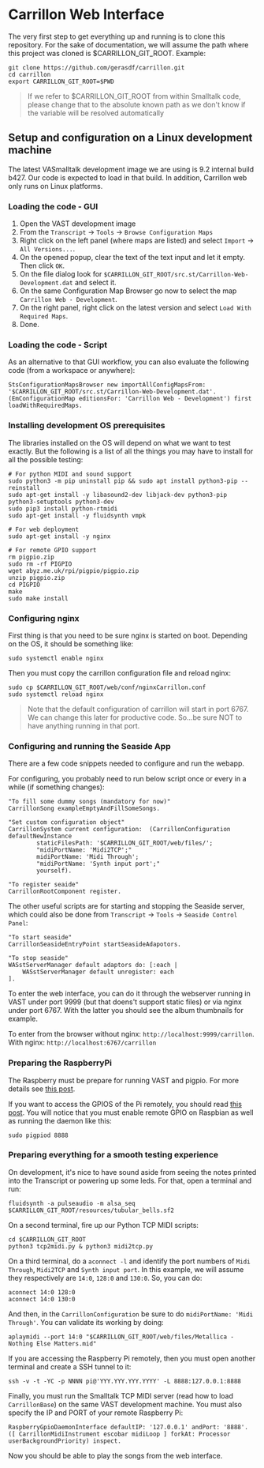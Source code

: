 # Carrillon Web Interface

The very first step to get everything up and running is to clone this repository. For the sake of documentation, we will assume the path where this project was cloned is $CARRILLON_GIT_ROOT. Example:

```
git clone https://github.com/gerasdf/carrillon.git
cd carrillon
export CARRILLON_GIT_ROOT=$PWD
```

> If we refer to $CARRILLON_GIT_ROOT from within Smalltalk code, please change that to the absolute known path as we don't know if the variable will be resolved automatically

## Setup and configuration on a Linux development machine

The latest VASmalltalk development image we are using is 9.2 internal build b427. Our code is expected to load in that build. In addition, Carrillon web only runs on Linux platforms.

### Loading the code - GUI

1. Open the VAST development image
2. From the `Transcript` -> `Tools` -> `Browse Configuration Maps`
3. Right click on the left panel (where maps are listed) and select `Import` -> `All Versions...`.
4. On the opened popup, clear the text of the text input and let it empty. Then click `OK`.
5. On the file dialog look for `$CARRILLON_GIT_ROOT/src.st/Carrillon-Web-Development.dat` and select it.
6. On the same Configuration Map Browser go now to select the map `Carrillon Web - Development`.
7. On the right panel, right click on the latest version and select `Load With Required Maps`.
8. Done.

### Loading the code - Script

As an alternative to that GUI workflow, you can also evaluate the following code (from a workspace or anywhere):

```
StsConfigurationMapsBrowser new importAllConfigMapsFrom: '$CARRILLON_GIT_ROOT/src.st/Carrillon-Web-Development.dat'.
(EmConfigurationMap editionsFor: 'Carrillon Web - Development') first loadWithRequiredMaps.
```

### Installing development OS prerequisites

The libraries installed on the OS will depend on what we want to test exactly. But the following is a list of all the things you may have to install for all the possible testing:

```
# For python MIDI and sound support
sudo python3 -m pip uninstall pip && sudo apt install python3-pip --reinstall
sudo apt-get install -y libasound2-dev libjack-dev python3-pip python3-setuptools python3-dev
sudo pip3 install python-rtmidi
sudo apt-get install -y fluidsynth vmpk

# For web deployment
sudo apt-get install -y nginx

# For remote GPIO support
rm pigpio.zip
sudo rm -rf PIGPIO
wget abyz.me.uk/rpi/pigpio/pigpio.zip
unzip pigpio.zip
cd PIGPIO
make
sudo make install
```


### Configuring nginx

First thing is that you need to be sure nginx is started on boot. Depending on the OS, it should be something like:

```
sudo systemctl enable nginx
```

Then you must copy the carrillon configuration file and reload nginx:

```
sudo cp $CARRILLON_GIT_ROOT/web/conf/nginxCarrillon.conf
sudo systemctl reload nginx
```

> Note that the default configuration of carrillon will start in port 6767. We can change this later for productive code. So...be sure NOT to have anything running in that port.

### Configuring and running the Seaside App

There are a few code snippets needed to configure and run the webapp.

For configuring, you probably need to run below script once or every in a while (if something changes):

```
"To fill some dummy songs (mandatory for now)"
CarrillonSong exampleEmptyAndFillSomeSongs.

"Set custom configuration object"
CarrillonSystem current configuration:  (CarrillonConfiguration defaultNewInstance
		staticFilesPath: '$CARRILLON_GIT_ROOT/web/files/';
		"midiPortName: 'Midi2TCP';"
		midiPortName: 'Midi Through';
		"midiPortName: 'Synth input port';"
		yourself).

"To register seaide"
CarrillonRootComponent register.    
```

The other useful scripts are for starting and stopping the Seaside server, which could also be done from `Transcript` -> `Tools` -> `Seaside Control Panel`:

```
"To start seaside"
CarrillonSeasideEntryPoint startSeasideAdapotors.

"To stop seaside"
WASstServerManager default adaptors do: [:each |
	WASstServerManager default unregister: each
].

```

To enter the web interface, you can do it through the webserver running in VAST under port 9999 (but that doens't support static files) or via nginx under port 6767. With the latter you should see the album thumbnails for example.

To enter from the browser without nginx: `http://localhost:9999/carrillon`. With nginx: `http://localhost:6767/carrillon`


### Preparing the RaspberryPi

The Raspberry must be prepare for running VAST and pigpio. For more details see [this post](https://marianopeck.wordpress.com/2019/06/07/beginners-guide-to-gpio-in-vasmalltalk/).

If you want to access the GPIOS of the Pi remotely, you should read [this post](https://marianopeck.wordpress.com/2019/06/11/va-smalltalk-remote-controlling-raspberry-pis-from-across-the-world/). You will notice that you must enable remote GPIO on Raspbian as well as running the daemon like this:

```
sudo pigpiod 8888
```


### Preparing everything for a smooth testing experience

On development, it's nice to have sound aside from seeing the notes printed into the Transcript or powering up some leds. For that, open a terminal and run:

```
fluidsynth -a pulseaudio -m alsa_seq $CARRILLON_GIT_ROOT/resources/tubular_bells.sf2
```

On a second terminal, fire up our Python TCP MIDI scripts:

```
cd $CARRILLON_GIT_ROOT
python3 tcp2midi.py & python3 midi2tcp.py
```

On a third terminal, do a `aconnect -l` and identify the port numbers of `Midi Through`, `Midi2TCP` and `Synth input port`. In this example, we will assume they respectively are `14:0`, `128:0` and `130:0`. So, you can do:

```
aconnect 14:0 128:0
aconnect 14:0 130:0
```

And then, in the `CarrillonConfiguration` be sure to do `midiPortName: 'Midi Through'`. You can validate its working by doing:

```
aplaymidi --port 14:0 "$CARRILLON_GIT_ROOT/web/files/Metallica - Nothing Else Matters.mid"
```

If you are accessing the Raspberry Pi remotely, then you must open another terminal and create a SSH tunnel to it:

```
ssh -v -t -YC -p NNNN pi@'YYY.YYY.YYY.YYYY' -L 8888:127.0.0.1:8888
```

Finally, you must run the Smalltalk TCP MIDI server (read how to load `CarrillonBase`) on the same VAST development machine. You must also specify the IP and PORT of your remote Raspberry Pi:

```
RaspberryGpioDaemonInterface defaultIP: '127.0.0.1' andPort: '8888'.
([ CarrillonMidiInstrument escobar midiLoop ] forkAt: Processor userBackgroundPriority) inspect.
```

Now you should be able to play the songs from the web interface.
